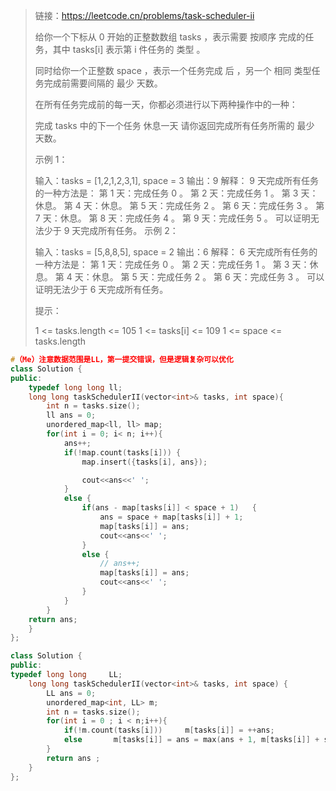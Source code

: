 > 链接：https://leetcode.cn/problems/task-scheduler-ii
>
> 给你一个下标从 0 开始的正整数数组 tasks ，表示需要 按顺序 完成的任务，其中 tasks[i] 表示第 i 件任务的 类型 。
>
> 同时给你一个正整数 space ，表示一个任务完成 后 ，另一个 相同 类型任务完成前需要间隔的 最少 天数。
>
> 在所有任务完成前的每一天，你都必须进行以下两种操作中的一种：
>
> 完成 tasks 中的下一个任务
> 休息一天
> 请你返回完成所有任务所需的 最少 天数。
>
>  
>
> 示例 1：
>
> 输入：tasks = [1,2,1,2,3,1], space = 3
> 输出：9
> 解释：
> 9 天完成所有任务的一种方法是：
> 第 1 天：完成任务 0 。
> 第 2 天：完成任务 1 。
> 第 3 天：休息。
> 第 4 天：休息。
> 第 5 天：完成任务 2 。
> 第 6 天：完成任务 3 。
> 第 7 天：休息。
> 第 8 天：完成任务 4 。
> 第 9 天：完成任务 5 。
> 可以证明无法少于 9 天完成所有任务。
> 示例 2：
>
> 输入：tasks = [5,8,8,5], space = 2
> 输出：6
> 解释：
> 6 天完成所有任务的一种方法是：
> 第 1 天：完成任务 0 。
> 第 2 天：完成任务 1 。
> 第 3 天：休息。
> 第 4 天：休息。
> 第 5 天：完成任务 2 。
> 第 6 天：完成任务 3 。
> 可以证明无法少于 6 天完成所有任务。
>
>
> 提示：
>
> 1 <= tasks.length <= 105
> 1 <= tasks[i] <= 109
> 1 <= space <= tasks.length

```cpp
#（Me）注意数据范围是LL，第一提交错误，但是逻辑复杂可以优化
class Solution {
public:
    typedef long long ll;
    long long taskSchedulerII(vector<int>& tasks, int space){ 
        int n = tasks.size();
        ll ans = 0;
        unordered_map<ll, ll> map;
        for(int i = 0; i< n; i++){
            ans++;
            if(!map.count(tasks[i])) {
                map.insert({tasks[i], ans});

                cout<<ans<<' ';
            }
            else {
                if(ans - map[tasks[i]] < space + 1)   {
                    ans = space + map[tasks[i]] + 1;
                    map[tasks[i]] = ans;
                    cout<<ans<<' ';
                }
                else {
                    // ans++;
                    map[tasks[i]] = ans;
                    cout<<ans<<' ';
                }
            }
        }
    return ans;
    }
};
```

```cpp
class Solution {
public:
typedef long long     LL;
    long long taskSchedulerII(vector<int>& tasks, int space) {
        LL ans = 0;
        unordered_map<int, LL> m;
        int n = tasks.size();
        for(int i = 0 ; i < n;i++){
            if(!m.count(tasks[i]))     m[tasks[i]] = ++ans;
            else       m[tasks[i]] = ans = max(ans + 1, m[tasks[i]] + space + 1);
        }
        return ans ;
    }
};
```

